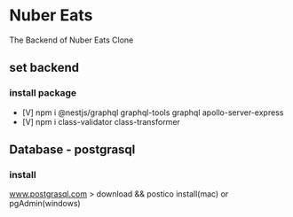 # Nuber Eats

The Backend of Nuber Eats Clone

## set backend

### install package

- [V] npm i @nestjs/graphql graphql-tools graphql apollo-server-express
- [V] npm i class-validator class-transformer

## Database - postgrasql

### install

www.postgrasql.com > download && postico install(mac) or pgAdmin(windows)
